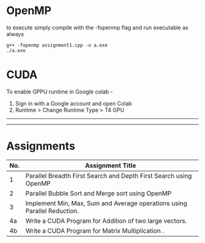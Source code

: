 # OpenMP

to execute simply compile with the -fopenmp flag and run executable as always

```
g++ -fopenmp assignment1.cpp -o a.exe
./a.exe
```

# CUDA

To enable GPPU runtime in Google colab - 

1. Sign in with a Google account and open Colab
2. Runtime > Change Runtime Type > T4 GPU 

---
---
# Assignments


| No. | Assignment Title |
|-----|----------------------------------|
|1    |Parallel Breadth First Search and Depth First Search using OpenMP|
|2    |Parallel Bubble Sort and Merge sort using OpenMP|
|3    |Implement Min, Max, Sum and Average operations using Parallel Reduction.|
|4a   |Write a CUDA Program for Addition of two large vectors.|
|4b   |Write a CUDA Program for Matrix Multiplication .|
